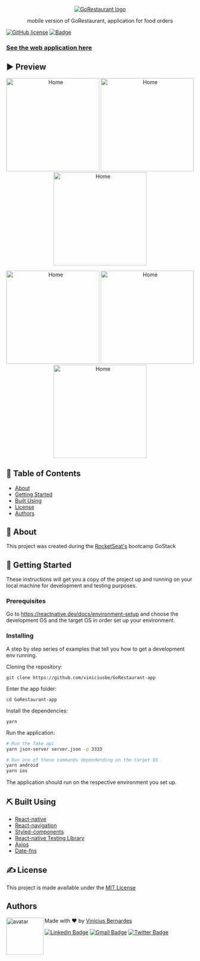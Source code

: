<p align="center">
  <a href="https://github.com/viniciusbe/GoRestaurant-app/blob/master/.github/gorest.png" rel="noopener">
 <img src="https://github.com/viniciusbe/GoRestaurant-app/blob/master/.github/gorest.png" alt="GoRestaurant logo"></a>
</p>


<p align="center"> mobile version of GoRestaurant, application for food orders
</p>

[![GitHub license](https://img.shields.io/github/license/viniciusbe/GoRestaurant-app?color=%23C72828)](https://github.com/viniciusbe/GoRestaurant-app/blob/master/LICENSE) 
[![Badge](https://img.shields.io/badge/made%20by-Vin%C3%ADcius%20Bernardes-%23C72828)](https://github.com/viniciusbe) 
 
 
### [See the web application here](https://github.com/viniciusbe/GoRestaurant-web) 

## ▶ Preview


<p align="center">
  <a href="https://github.com/viniciusbe/GoRestaurant-app/blob/master/.github/Screenshot_1613828797.png">
    <img width="250" src="https://github.com/viniciusbe/GoRestaurant-app/blob/master/.github/Screenshot_1613828797.png" title="Home" /></a>
    
  <a href="https://github.com/viniciusbe/GoRestaurant-app/blob/master/.github/Screenshot_1613828825.png">
    <img width="250" src="https://github.com/viniciusbe/GoRestaurant-app/blob/master/.github/Screenshot_1613828825.png" title="Home" /></a>
    
  <a href="https://github.com/viniciusbe/GoRestaurant-app/blob/master/.github/Screenshot_1613828828.png">
    <img width="250" src="https://github.com/viniciusbe/GoRestaurant-app/blob/master/.github/Screenshot_1613828828.png" title="Home" /></a>
</p>

<p align="center">
  <a href="https://github.com/viniciusbe/GoRestaurant-app/blob/master/.github/Screenshot_1613828831.png">
    <img width="250" src="https://github.com/viniciusbe/GoRestaurant-app/blob/master/.github/Screenshot_1613828831.png" title="Home" /></a>
    
  <a href="https://github.com/viniciusbe/GoRestaurant-app/blob/master/.github/Screenshot_1613828864.png">
    <img width="250" src="https://github.com/viniciusbe/GoRestaurant-app/blob/master/.github/Screenshot_1613828864.png" title="Home" /></a>
    
  <a href="https://github.com/viniciusbe/GoRestaurant-app/blob/master/.github/Screenshot_1613828845.png">
    <img width="250" src="https://github.com/viniciusbe/GoRestaurant-app/blob/master/.github/Screenshot_1613828845.png" title="Home" /></a>
</p>


## 📝 Table of Contents

- [About](#about)
- [Getting Started](#getting_started)
- [Built Using](#built_using)
- [License](#license)
- [Authors](#authors)

## 🧐 About <a name = "about"></a>

This project was created during the [RocketSeat's](https://rocketseat.com.br/) bootcamp GoStack

## 🏁 Getting Started <a name = "getting_started"></a>

These instructions will get you a copy of the project up and running on your local machine for development and testing purposes.

### Prerequisites

Go to https://reactnative.dev/docs/environment-setup and choose the development OS and the target OS in order set up your environment.

### Installing

A step by step series of examples that tell you how to get a development env running.

Cloning the repository:

```
git clone https://github.com/viniciusbe/GoRestaurant-app
```

Enter the app folder:

```
cd GoRestaurant-app
```

Install the dependencies:

```
yarn
```

Run the application:

```bash
# Run the fake api
yarn json-server server.json -p 3333

# Run one of these commands dependending on the target OS
yarn android
yarn ios
```

The application should run on the respective environment you set up. 

## ⛏️ Built Using <a name = "built_using"></a>

- [React-native](https://reactnative.dev/)
- [React-navigation](https://reactnavigation.org/)
- [Styled-components](https://styled-components.com/)
- [React-native Testing Library](https://testing-library.com/docs/react-native-testing-library/intro/)
- [Axios](https://github.com/axios/axios)
- [Date-fns](https://date-fns.org/)

## ✍️ License <a name = "license"></a>

This project is made available under the [MIT License](https://github.com/viniciusbe/GoRestaurant-app/blob/master/LICENSE)


## Authors <a name = "license"></a> <a name="authors"></a>

<a href="https://github.com/viniciusbe">
  
 <img align="left" width="100" height="100" src="https://avatars.githubusercontent.com/u/61849613?s=460&u=246f8dbe8afcc6dec5999d2a6243121bcd4922be&v=4" alt="avatar"/>

</a>

Made with ❤ by [Vinícius Bernardes](https://github.com/viniciusbe)

[![Linkedin Badge](https://img.shields.io/badge/-LinkedIn-blue?style=flat-square&logo=Linkedin&logoColor=white)](https://www.linkedin.com/in/vinicius-bernardes-santos/)
[![Gmail Badge](https://img.shields.io/badge/-vinicius@vibesa.online-d14836?style=flat-square&logo=Gmail&logoColor=white)](mailto:vinicius@vibesa.online)
[![Twitter Badge](https://img.shields.io/twitter/url?label=Twitter&style=social&url=https%3A%2F%2Ftwitter.com%2FViniciusbern7)](https://twitter.com/Viniciusbern7)
